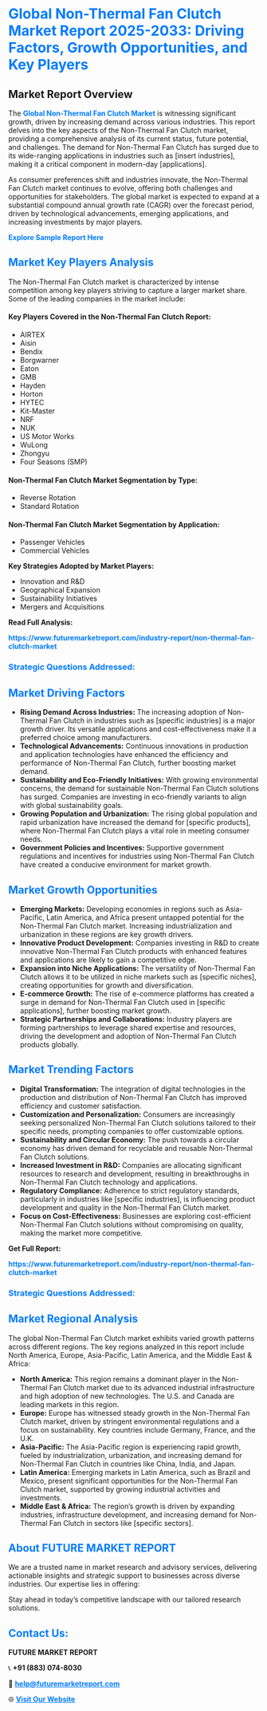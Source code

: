 <h1 style="color: #007BFF;">Global Non-Thermal Fan Clutch Market Report 2025-2033: Driving Factors, Growth Opportunities, and Key Players</h1>

<section id="overview">
<h2>Market Report Overview</h2>
<p>The <a href="https://www.futuremarketreport.com/industry-report/non-thermal-fan-clutch-market" style="color: #007BFF; text-decoration: none;"><strong>Global Non-Thermal Fan Clutch Market</strong></a> is witnessing significant growth, driven by increasing demand across various industries. This report delves into the key aspects of the Non-Thermal Fan Clutch market, providing a comprehensive analysis of its current status, future potential, and challenges. The demand for Non-Thermal Fan Clutch has surged due to its wide-ranging applications in industries such as [insert industries], making it a critical component in modern-day [applications].</p>
<p>As consumer preferences shift and industries innovate, the Non-Thermal Fan Clutch market continues to evolve, offering both challenges and opportunities for stakeholders. The global market is expected to expand at a substantial compound annual growth rate (CAGR) over the forecast period, driven by technological advancements, emerging applications, and increasing investments by major players.</p>
</section>

<section id="overview">
<p><a href="https://www.futuremarketreport.com/request-sample/reportId=52152" style="color: #007BFF; text-decoration: none;"><strong>Explore Sample Report Here</strong></a></p>
</section>

<section id="key-players">
<h2 style="color: #007BFF;">Market Key Players Analysis</h2>
<p>The Non-Thermal Fan Clutch market is characterized by intense competition among key players striving to capture a larger market share. Some of the leading companies in the market include:</p>
<h4>Key Players Covered in the Non-Thermal Fan Clutch Report:</h4>
<ul><li>AIRTEX</li><li>Aisin</li><li>Bendix</li><li>Borgwarner</li><li>Eaton</li><li>GMB</li><li>Hayden</li><li>Horton</li><li>HYTEC</li><li>Kit-Master</li><li>NRF</li><li>NUK</li><li>US Motor Works</li><li>WuLong</li><li>Zhongyu</li><li>Four Seasons (SMP)</li></ul>
<h4>Non-Thermal Fan Clutch Market Segmentation by Type:</h4>
<ul><li>Reverse Rotation</li><li>Standard Rotation</li></ul>

<h4>Non-Thermal Fan Clutch Market Segmentation by Application:</h4>
<ul><li>Passenger Vehicles</li><li>Commercial Vehicles</li></ul>
<p><strong>Key Strategies Adopted by Market Players:</strong></p>
<ul>
<li>Innovation and R&D</li>
<li>Geographical Expansion</li>
<li>Sustainability Initiatives</li>
<li>Mergers and Acquisitions</li>
</ul>
</section>

<section>
<p><strong>Read Full Analysis: </strong></p><a href="https://www.futuremarketreport.com/industry-report/non-thermal-fan-clutch-market" style="color: #007BFF; text-decoration: none;"><strong>https://www.futuremarketreport.com/industry-report/non-thermal-fan-clutch-market</strong></a>
<h3 style="color: #007BFF;">Strategic Questions Addressed:</h3>
</section>

<section id="driving-factors">
<h2 style="color: #007BFF;">Market Driving Factors</h2>
<ul>
<li><strong>Rising Demand Across Industries:</strong> The increasing adoption of Non-Thermal Fan Clutch in industries such as [specific industries] is a major growth driver. Its versatile applications and cost-effectiveness make it a preferred choice among manufacturers.</li>
<li><strong>Technological Advancements:</strong> Continuous innovations in production and application technologies have enhanced the efficiency and performance of Non-Thermal Fan Clutch, further boosting market demand.</li>
<li><strong>Sustainability and Eco-Friendly Initiatives:</strong> With growing environmental concerns, the demand for sustainable Non-Thermal Fan Clutch solutions has surged. Companies are investing in eco-friendly variants to align with global sustainability goals.</li>
<li><strong>Growing Population and Urbanization:</strong> The rising global population and rapid urbanization have increased the demand for [specific products], where Non-Thermal Fan Clutch plays a vital role in meeting consumer needs.</li>
<li><strong>Government Policies and Incentives:</strong> Supportive government regulations and incentives for industries using Non-Thermal Fan Clutch have created a conducive environment for market growth.</li>
</ul>
</section>

<section id="growth-opportunities">
<h2 style="color: #007BFF;">Market Growth Opportunities</h2>
<ul>
<li><strong>Emerging Markets:</strong> Developing economies in regions such as Asia-Pacific, Latin America, and Africa present untapped potential for the Non-Thermal Fan Clutch market. Increasing industrialization and urbanization in these regions are key growth drivers.</li>
<li><strong>Innovative Product Development:</strong> Companies investing in R&D to create innovative Non-Thermal Fan Clutch products with enhanced features and applications are likely to gain a competitive edge.</li>
<li><strong>Expansion into Niche Applications:</strong> The versatility of Non-Thermal Fan Clutch allows it to be utilized in niche markets such as [specific niches], creating opportunities for growth and diversification.</li>
<li><strong>E-commerce Growth:</strong> The rise of e-commerce platforms has created a surge in demand for Non-Thermal Fan Clutch used in [specific applications], further boosting market growth.</li>
<li><strong>Strategic Partnerships and Collaborations:</strong> Industry players are forming partnerships to leverage shared expertise and resources, driving the development and adoption of Non-Thermal Fan Clutch products globally.</li>
</ul>
</section>

<section id="trending-factors">
<h2 style="color: #007BFF;">Market Trending Factors</h2>
<ul>
<li><strong>Digital Transformation:</strong> The integration of digital technologies in the production and distribution of Non-Thermal Fan Clutch has improved efficiency and customer satisfaction.</li>
<li><strong>Customization and Personalization:</strong> Consumers are increasingly seeking personalized Non-Thermal Fan Clutch solutions tailored to their specific needs, prompting companies to offer customizable options.</li>
<li><strong>Sustainability and Circular Economy:</strong> The push towards a circular economy has driven demand for recyclable and reusable Non-Thermal Fan Clutch solutions.</li>
<li><strong>Increased Investment in R&D:</strong> Companies are allocating significant resources to research and development, resulting in breakthroughs in Non-Thermal Fan Clutch technology and applications.</li>
<li><strong>Regulatory Compliance:</strong> Adherence to strict regulatory standards, particularly in industries like [specific industries], is influencing product development and quality in the Non-Thermal Fan Clutch market.</li>
<li><strong>Focus on Cost-Effectiveness:</strong> Businesses are exploring cost-efficient Non-Thermal Fan Clutch solutions without compromising on quality, making the market more competitive.</li>
</ul>
</section>

<section>
<p><strong>Get Full Report: </strong></p><a href="https://www.futuremarketreport.com/industry-report/non-thermal-fan-clutch-market" style="color: #007BFF; text-decoration: none;"><strong>https://www.futuremarketreport.com/industry-report/non-thermal-fan-clutch-market</strong></a>
<h3 style="color: #007BFF;">Strategic Questions Addressed:</h3>
</section>


<section id="regional-analysis">
<h2 style="color: #007BFF;">Market Regional Analysis</h2>
<p>The global Non-Thermal Fan Clutch market exhibits varied growth patterns across different regions. The key regions analyzed in this report include North America, Europe, Asia-Pacific, Latin America, and the Middle East & Africa:</p>
<ul>
<li><strong>North America:</strong> This region remains a dominant player in the Non-Thermal Fan Clutch market due to its advanced industrial infrastructure and high adoption of new technologies. The U.S. and Canada are leading markets in this region.</li>
<li><strong>Europe:</strong> Europe has witnessed steady growth in the Non-Thermal Fan Clutch market, driven by stringent environmental regulations and a focus on sustainability. Key countries include Germany, France, and the U.K.</li>
<li><strong>Asia-Pacific:</strong> The Asia-Pacific region is experiencing rapid growth, fueled by industrialization, urbanization, and increasing demand for Non-Thermal Fan Clutch in countries like China, India, and Japan.</li>
<li><strong>Latin America:</strong> Emerging markets in Latin America, such as Brazil and Mexico, present significant opportunities for the Non-Thermal Fan Clutch market, supported by growing industrial activities and investments.</li>
<li><strong>Middle East & Africa:</strong> The region’s growth is driven by expanding industries, infrastructure development, and increasing demand for Non-Thermal Fan Clutch in sectors like [specific sectors].</li>
</ul>
</section>

<footer>
<h2 style="color: #007BFF;">About FUTURE MARKET REPORT</h2>
<p>We are a trusted name in market research and advisory services, delivering actionable insights and strategic support to businesses across diverse industries. Our expertise lies in offering:</p>

<p>Stay ahead in today’s competitive landscape with our tailored research solutions.</p>

<h2 style="color: #007BFF;">Contact Us:</h2>
<p><strong>FUTURE MARKET REPORT</strong></p>
<p>📞 <strong>+91 (883) 074-8030</strong></p>
<p>📧 <strong><a href="mailto:help@futuremarketreport.com" style="color: #007BFF;">help@futuremarketreport.com</a></strong></p>
<p>🌐 <strong><a href="https://www.futuremarketreport.com/" style="color: #007BFF;">Visit Our Website</a></strong></p>
</footer>